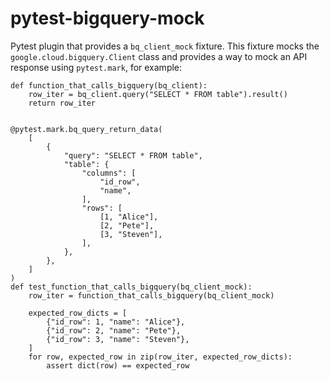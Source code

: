 # pytest-bigquery-mock

Pytest plugin that provides a `bq_client_mock` fixture.
This fixture mocks the `google.cloud.bigquery.Client` class and provides a way to mock an API response using `pytest.mark`, for example:

```
def function_that_calls_bigquery(bq_client):
    row_iter = bq_client.query("SELECT * FROM table").result()
    return row_iter


@pytest.mark.bq_query_return_data(
    [
        {
            "query": "SELECT * FROM table",
            "table": {
                "columns": [
                    "id_row",
                    "name",
                ],
                "rows": [
                    [1, "Alice"],
                    [2, "Pete"],
                    [3, "Steven"],
                ],
            },
        },
    ]
)
def test_function_that_calls_bigquery(bq_client_mock):
    row_iter = function_that_calls_bigquery(bq_client_mock)

    expected_row_dicts = [
        {"id_row": 1, "name": "Alice"},
        {"id_row": 2, "name": "Pete"},
        {"id_row": 3, "name": "Steven"},
    ]
    for row, expected_row in zip(row_iter, expected_row_dicts):
        assert dict(row) == expected_row

```
